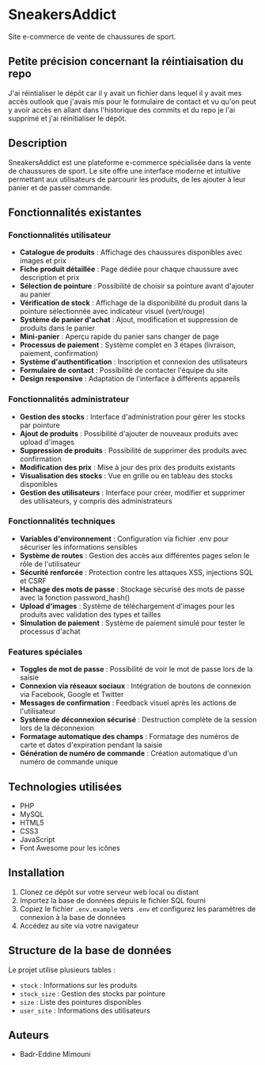 # SneakersAddict

Site e-commerce de vente de chaussures de sport.

## Petite précision concernant la réintiaisation du repo

J'ai réintialiser le dépôt car il y avait un fichier dans lequel il y avait mes accès outlook que j'avais mis pour le formulaire de contact et vu qu'on peut y avoir accès en allant dans l'historique des commits et du repo je l'ai supprimé et j'ai réinitialiser le dépôt.

## Description

SneakersAddict est une plateforme e-commerce spécialisée dans la vente de chaussures de sport. Le site offre une interface moderne et intuitive permettant aux utilisateurs de parcourir les produits, de les ajouter à leur panier et de passer commande.

## Fonctionnalités existantes

### Fonctionnalités utilisateur

-   **Catalogue de produits** : Affichage des chaussures disponibles avec images et prix
-   **Fiche produit détaillée** : Page dédiée pour chaque chaussure avec description et prix
-   **Sélection de pointure** : Possibilité de choisir sa pointure avant d'ajouter au panier
-   **Vérification de stock** : Affichage de la disponibilité du produit dans la pointure sélectionnée avec indicateur visuel (vert/rouge)
-   **Système de panier d'achat** : Ajout, modification et suppression de produits dans le panier
-   **Mini-panier** : Aperçu rapide du panier sans changer de page
-   **Processus de paiement** : Système complet en 3 étapes (livraison, paiement, confirmation)
-   **Système d'authentification** : Inscription et connexion des utilisateurs
-   **Formulaire de contact** : Possibilité de contacter l'équipe du site
-   **Design responsive** : Adaptation de l'interface à différents appareils

### Fonctionnalités administrateur

-   **Gestion des stocks** : Interface d'administration pour gérer les stocks par pointure
-   **Ajout de produits** : Possibilité d'ajouter de nouveaux produits avec upload d'images
-   **Suppression de produits** : Possibilité de supprimer des produits avec confirmation
-   **Modification des prix** : Mise à jour des prix des produits existants
-   **Visualisation des stocks** : Vue en grille ou en tableau des stocks disponibles
-   **Gestion des utilisateurs** : Interface pour créer, modifier et supprimer des utilisateurs, y compris des administrateurs

### Fonctionnalités techniques

-   **Variables d'environnement** : Configuration via fichier .env pour sécuriser les informations sensibles
-   **Système de routes** : Gestion des accès aux différentes pages selon le rôle de l'utilisateur
-   **Sécurité renforcée** : Protection contre les attaques XSS, injections SQL et CSRF
-   **Hachage des mots de passe** : Stockage sécurisé des mots de passe avec la fonction password_hash()
-   **Upload d'images** : Système de téléchargement d'images pour les produits avec validation des types et tailles
-   **Simulation de paiement** : Système de paiement simulé pour tester le processus d'achat

### Features spéciales

-   **Toggles de mot de passe** : Possibilité de voir le mot de passe lors de la saisie
-   **Connexion via réseaux sociaux** : Intégration de boutons de connexion via Facebook, Google et Twitter
-   **Messages de confirmation** : Feedback visuel après les actions de l'utilisateur
-   **Système de déconnexion sécurisé** : Destruction complète de la session lors de la déconnexion
-   **Formatage automatique des champs** : Formatage des numéros de carte et dates d'expiration pendant la saisie
-   **Génération de numéro de commande** : Création automatique d'un numéro de commande unique

## Technologies utilisées

-   PHP
-   MySQL
-   HTML5
-   CSS3
-   JavaScript
-   Font Awesome pour les icônes

## Installation

1. Clonez ce dépôt sur votre serveur web local ou distant
2. Importez la base de données depuis le fichier SQL fourni
3. Copiez le fichier `.env.example` vers `.env` et configurez les paramètres de connexion à la base de données
4. Accédez au site via votre navigateur

## Structure de la base de données

Le projet utilise plusieurs tables :

-   `stock` : Informations sur les produits
-   `stock_size` : Gestion des stocks par pointure
-   `size` : Liste des pointures disponibles
-   `user_site` : Informations des utilisateurs

## Auteurs

-   Badr-Eddine Mimouni
